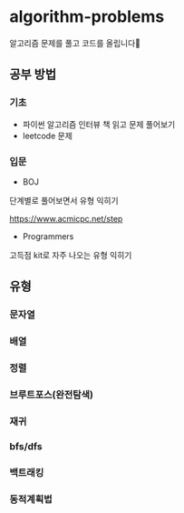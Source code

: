 # algorithm-problems

알고리즘 문제를 풀고 코드를 올립니다💨

## 공부 방법

### 기초

- 파이썬 알고리즘 인터뷰 책 읽고 문제 풀어보기
- leetcode 문제

### 입문
- BOJ

단계별로 풀어보면서 유형 익히기

https://www.acmicpc.net/step

- Programmers

고득점 kit로 자주 나오는 유형 익히기

## 유형
### 문자열

### 배열



### 정렬

### 브루트포스(완전탐색)

### 재귀

### bfs/dfs


### 백트래킹

### 동적계획법